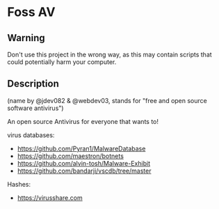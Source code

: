 


# Foss AV

## Warning
Don't use this project in the wrong way, as this may contain scripts that could potentially harm your computer.

## Description
(name by @jdev082 & @webdev03, stands for "free and open source software antivirus")

An open source Antivirus for everyone that wants to!


virus databases: 
  - https://github.com/Pyran1/MalwareDatabase
  - https://github.com/maestron/botnets
  - https://github.com/alvin-tosh/Malware-Exhibit
  - https://github.com/bandarji/vscdb/tree/master
  
 Hashes:
  - https://virusshare.com
